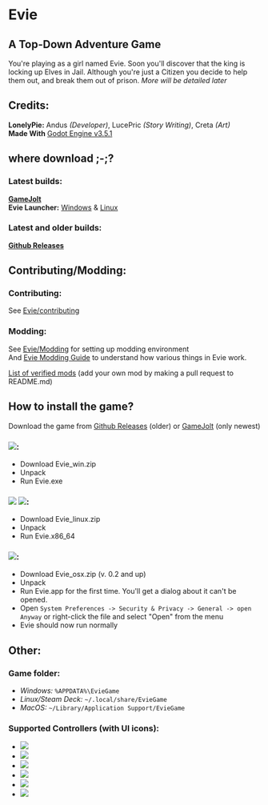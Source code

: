 # Evie
## A Top-Down Adventure Game
You're playing as a girl named Evie. Soon you'll discover that the king is locking up Elves in Jail. Although you're just a Citizen you decide to help them out, and break them out of prison. _More will be detailed later_
## Credits:
**LonelyPie:** Andus _(Developer)_, LucePric _(Story Writing)_, Creta _(Art)_</br>
**Made With** [Godot Engine v3.5.1](https://godotengine.org/)

## where download ;-;?
### Latest builds:
**[GameJolt](https://gamejolt.com/games/evie/699766)**</br>
**Evie Launcher:** [Windows](https://dl.patchkit.net/d/ay93hlxixgu7hvu3vwoy/direct) & [Linux](https://dl.patchkit.net/d/36l9jt95lwj382uwhpkl8/direct)
### Latest and older builds:
**[Github Releases](https://github.com/LnlyPie/Evie/releases)**

## Contributing/Modding:
### Contributing:
See [Evie/contributing](https://docs.andus.dev/lonelypie-games/evie#contributing)
### Modding:
See [Evie/Modding](https://docs.andus.dev/lonelypie-games/evie#modding) for setting up modding environment</br>
And [Evie Modding Guide](https://docs.andus.dev/lonelypie-games/evie-modding-guide) to understand how various things in Evie work.</br>

[List of verified mods](https://github.com/LnlyPie/evie-verified-mods) (add your own mod by making a pull request to README.md)

## How to install the game?
Download the game from [Github Releases](https://github.com/LnlyPie/Evie/releases) (older) or [GameJolt](https://gamejolt.com/games/projectevie/699766) (only newest)
### ![](https://img.shields.io/badge/Windows-0078D6?style=for-the-badge&logo=windows&logoColor=white):
 - Download Evie_win.zip
 - Unpack
 - Run Evie.exe
### ![](https://img.shields.io/badge/Linux-111927?style=for-the-badge&logo=linux&logoColor=white) ![](https://img.shields.io/badge/Steam%20Deck%20(untested)-000000?style=for-the-badge&logo=steamdeck&logoColor=white):
 - Download Evie_linux.zip
 - Unpack
 - Run Evie.x86_64
### ![](https://img.shields.io/badge/mac%20os%20(untested)-000000?style=for-the-badge&logo=apple&logoColor=white):
 - Download Evie_osx.zip (v. 0.2 and up)
 - Unpack
 - Run Evie.app for the first time. You'll get a dialog about it can't be opened.
 - Open `System Preferences -> Security & Privacy -> General -> open Anyway` or right-click the file and select "Open" from the menu
 - Evie should now run normally

## Other:
### Game folder:
 - _Windows:_ `%APPDATA%\EvieGame`
 - _Linux/Steam Deck:_ `~/.local/share/EvieGame`
 - _MacOS:_ `~/Library/Application Support/EvieGame`
### Supported Controllers (with UI icons):
 - ![](https://img.shields.io/badge/Xbox-360/One/Series-107C10?style=for-the-badge&logo=xbox&logoColor=white)
 - ![](https://img.shields.io/badge/PlayStation-3/4/5-003791?style=for-the-badge&logo=playstation&logoColor=white)
 - ![](https://img.shields.io/badge/Switch-Controller-E60012?style=for-the-badge&logo=nintendo-switch&logoColor=white)
 - ![](https://img.shields.io/badge/Steam-Deck/Controller-000000?style=for-the-badge&logo=steam&logoColor=white)
 - ![](https://img.shields.io/badge/Amazon%20Luna-Controller-9146FF?style=for-the-badge&logo=amazon&logoColor=white)
 - ![](https://img.shields.io/badge/Stadia-Controller-CD2640?style=for-the-badge&logo=stadia&logoColor=white)
